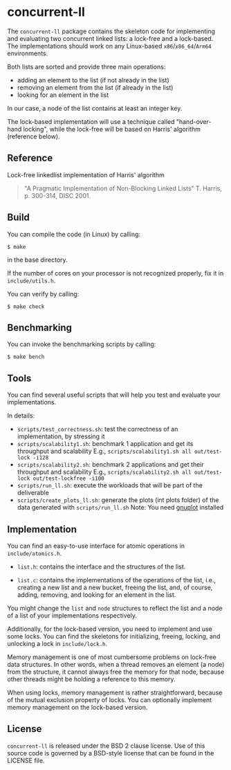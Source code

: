 # concurrent-ll

The `concurrent-ll` package contains the skeleton code for implementing and
evaluating two concurrent linked lists: a lock-free and a lock-based.
The implementations should work on any Linux-based `x86`/`x86_64`/`Arm64`
environments.

Both lists are sorted and provide three main operations: 
* adding an element to the list (if not already in the list)
* removing an element from the list (if already in the list)
* looking for an element in the list

In our case, a node of the list contains at least an integer key.

The lock-based implementation will use a technique called "hand-over-hand
locking", while the lock-free will be based on Harris' algorithm (reference
below).

## Reference
Lock-free linkedlist implementation of Harris' algorithm
> "A Pragmatic Implementation of Non-Blocking Linked Lists" 
> T. Harris, p. 300-314, DISC 2001.

## Build
You can compile the code (in Linux) by calling:
```shell
$ make
```
in the base directory.

If the number of cores on your processor is not recognized properly, fix it
in `include/utils.h`.

You can verify by calling:
```shell
$ make check
```

## Benchmarking
You can invoke the benchmarking scripts by calling:
```shell
$ make bench
```

## Tools
You can find several useful scripts that will help you test and evaluate your implementations.

In details:
* `scripts/test_correctness.sh`: test the correctness of an implementation, by stressing it
* `scripts/scalability1.sh`: benchmark 1 application and get its throughput and scalability
  E.g., `scripts/scalability1.sh all out/test-lock -i128`
* `scripts/scalability2.sh`: benchmark 2 applications and get their throughput and scalability
  E.g., `scripts/scalability2.sh all out/test-lock out/test-lockfree -i100`
* `scripts/run_ll.sh`: execute the workloads that will be part of the deliverable
* `scripts/create_plots_ll.sh`: generate the plots (int plots folder) of the data generated with
  `scripts/run_ll.sh`
  Note: You need [gnuplot](http://gnuplot.info/) installed		  

## Implementation
You can find an easy-to-use interface for atomic operations in
`include/atomics.h`.

* `list.h`: contains the interface and the structures of the list. 

* `list.c`: contains the implementations of the operations of the list, i.e.,
creating a new list and a new bucket, freeing the list, and, of course,
adding, removing, and looking for an element in the list.

You might change the `list` and `node` structures to reflect the list and
a node of a list of your implementations respectively.

Additionally, for the lock-based version, you need to implement and use some
locks. You can find the skeletons for initializing, freeing, locking, and
unlocking a lock in `include/lock.h`.

Memory management is one of most cumbersome problems on lock-free data
structures. In other words, when a thread removes an element (a node) from
the structure, it cannot always free the memory for that node, because other
threads might be holding a reference to this memory. 

When using locks, memory management is rather straightforward, because of the
mutual exclusion property of locks. You can optionally implement memory
management on the lock-based version.

## License

`concurrent-ll` is released under the BSD 2 clause license. Use of this
source code is governed by a BSD-style license that can be found in the
LICENSE file.
